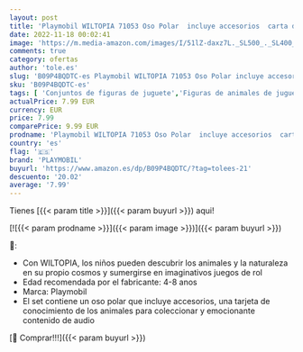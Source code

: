 ```yaml
---
layout: post
title: 'Playmobil WILTOPIA 71053 Oso Polar  incluye accesorios  carta de colección con animales y código QR  a partir de 4 años'
date: 2022-11-18 00:02:41
image: 'https://m.media-amazon.com/images/I/51lZ-daxz7L._SL500_._SL400_.jpg'
comments: true
category: ofertas
author: 'tole.es'
slug: 'B09P4BQDTC-es Playmobil WILTOPIA 71053 Oso Polar incluye accesorios...'
sku: 'B09P4BQDTC-es'
tags: [ 'Conjuntos de figuras de juguete','Figuras de animales de juguete para niños','Juguetes','Juguetes y juegos','Muñecos y figuras','playmobil','🇪🇸', ]
actualPrice: 7.99 EUR
currency: EUR
price: 7.99
comparePrice: 9.99 EUR
prodname: 'Playmobil WILTOPIA 71053 Oso Polar  incluye accesorios  carta de colección con animales y código QR  a partir de 4 años'
country: 'es'
flag: '🇪🇸'
brand: 'PLAYMOBIL'
buyurl: 'https://www.amazon.es/dp/B09P4BQDTC/?tag=tolees-21'
descuento: '20.02'
average: '7.99'
---
```


Tienes [{{< param title >}}]({{< param buyurl >}}) aqui!

[![{{< param prodname >}}]({{< param image >}})]({{< param buyurl >}})

🔎:

- Con WILTOPIA, los niños pueden descubrir los animales y la naturaleza en su propio cosmos y sumergirse en imaginativos juegos de rol
- Edad recomendada por el fabricante: 4-8 anos
- Marca: Playmobil
- El set contiene un oso polar que incluye accesorios, una tarjeta de conocimiento de los animales para coleccionar y emocionante contenido de audio

[🛒 Comprar!!!]({{< param buyurl >}})
